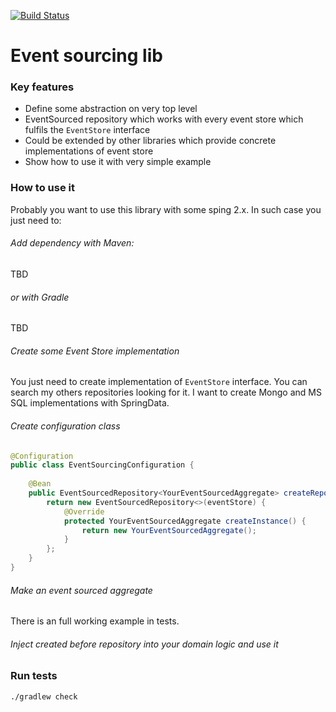 [![Build Status](https://travis-ci.org/yasiekz/event-sourcing-lib.svg?branch=master)](https://travis-ci.org/yasiekz/event-sourcing-lib.svg?branch=master)

# Event sourcing lib

### Key features
- Define some abstraction on very top level
- EventSourced repository which works with every event store which fulfils the `EventStore` interface
- Could be extended by other libraries which provide concrete implementations of event store
- Show how to use it with very simple example

### How to use it
Probably you want to use this library with some sping 2.x. In such case you just need to: 

###### Add dependency with Maven:

TBD

###### or with Gradle

TBD

###### Create some Event Store implementation

You just need to create implementation of `EventStore` interface. You can search my others repositories looking for 
it. I want to create Mongo and MS SQL implementations with SpringData.


###### Create configuration class

```java
@Configuration
public class EventSourcingConfiguration {
    
    @Bean
    public EventSourcedRepository<YourEventSourcedAggregate> createRepository(EventStore eventStore) {
        return new EventSourcedRepository<>(eventStore) {
            @Override
            protected YourEventSourcedAggregate createInstance() {
                return new YourEventSourcedAggregate();
            }
        };
    }
}
```


###### Make an event sourced aggregate

There is an full working example in tests.

###### Inject created before repository into your domain logic and use it


### Run tests

```bash
./gradlew check
```